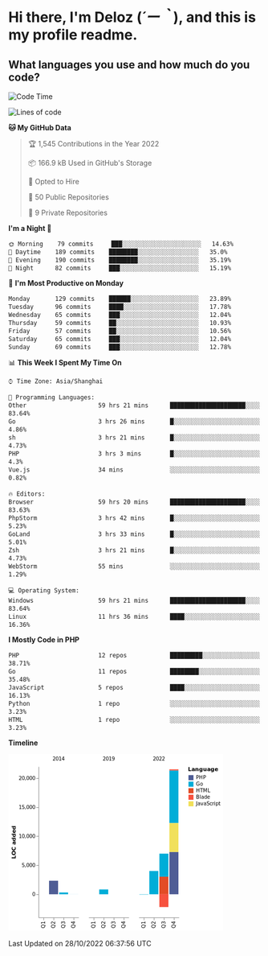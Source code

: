 # **Hi there, I'm Deloz (*´ー｀*), and this is my profile readme.**
<!--  [![Profile views](https://gpvc.arturio.dev/dank-del)](https://github.com/dank-del) -->
## **What languages you use and how much do you code?**

<!--START_SECTION:waka-->
![Code Time](http://img.shields.io/badge/Code%20Time-153%20hrs%2016%20mins-blue)

![Lines of code](https://img.shields.io/badge/From%20Hello%20World%20I%27ve%20Written-34%20Thousand%20lines%20of%20code-blue)

**🐱 My GitHub Data** 

> 🏆 1,545 Contributions in the Year 2022
 > 
> 📦 166.9 kB Used in GitHub's Storage 
 > 
> 💼 Opted to Hire
 > 
> 📜 50 Public Repositories 
 > 
> 🔑 9 Private Repositories  
 > 
**I'm a Night 🦉** 

```text
🌞 Morning    79 commits     ███░░░░░░░░░░░░░░░░░░░░░░   14.63% 
🌆 Daytime    189 commits    ████████░░░░░░░░░░░░░░░░░   35.0% 
🌃 Evening    190 commits    ████████░░░░░░░░░░░░░░░░░   35.19% 
🌙 Night      82 commits     ███░░░░░░░░░░░░░░░░░░░░░░   15.19%

```
📅 **I'm Most Productive on Monday** 

```text
Monday       129 commits    ██████░░░░░░░░░░░░░░░░░░░   23.89% 
Tuesday      96 commits     ████░░░░░░░░░░░░░░░░░░░░░   17.78% 
Wednesday    65 commits     ███░░░░░░░░░░░░░░░░░░░░░░   12.04% 
Thursday     59 commits     ██░░░░░░░░░░░░░░░░░░░░░░░   10.93% 
Friday       57 commits     ██░░░░░░░░░░░░░░░░░░░░░░░   10.56% 
Saturday     65 commits     ███░░░░░░░░░░░░░░░░░░░░░░   12.04% 
Sunday       69 commits     ███░░░░░░░░░░░░░░░░░░░░░░   12.78%

```


📊 **This Week I Spent My Time On** 

```text
⌚︎ Time Zone: Asia/Shanghai

💬 Programming Languages: 
Other                    59 hrs 21 mins      █████████████████████░░░░   83.64% 
Go                       3 hrs 26 mins       █░░░░░░░░░░░░░░░░░░░░░░░░   4.86% 
sh                       3 hrs 21 mins       █░░░░░░░░░░░░░░░░░░░░░░░░   4.73% 
PHP                      3 hrs 3 mins        █░░░░░░░░░░░░░░░░░░░░░░░░   4.3% 
Vue.js                   34 mins             ░░░░░░░░░░░░░░░░░░░░░░░░░   0.82%

🔥 Editors: 
Browser                  59 hrs 20 mins      █████████████████████░░░░   83.63% 
PhpStorm                 3 hrs 42 mins       █░░░░░░░░░░░░░░░░░░░░░░░░   5.23% 
GoLand                   3 hrs 33 mins       █░░░░░░░░░░░░░░░░░░░░░░░░   5.01% 
Zsh                      3 hrs 21 mins       █░░░░░░░░░░░░░░░░░░░░░░░░   4.73% 
WebStorm                 55 mins             ░░░░░░░░░░░░░░░░░░░░░░░░░   1.29%

💻 Operating System: 
Windows                  59 hrs 21 mins      █████████████████████░░░░   83.64% 
Linux                    11 hrs 36 mins      ████░░░░░░░░░░░░░░░░░░░░░   16.36%

```

**I Mostly Code in PHP** 

```text
PHP                      12 repos            █████████░░░░░░░░░░░░░░░░   38.71% 
Go                       11 repos            ████████░░░░░░░░░░░░░░░░░   35.48% 
JavaScript               5 repos             ████░░░░░░░░░░░░░░░░░░░░░   16.13% 
Python                   1 repo              ░░░░░░░░░░░░░░░░░░░░░░░░░   3.23% 
HTML                     1 repo              ░░░░░░░░░░░░░░░░░░░░░░░░░   3.23%

```


**Timeline**

![Chart not found](https://raw.githubusercontent.com/deloz/deloz/main/charts/bar_graph.png) 


 Last Updated on 28/10/2022 06:37:56 UTC
<!--END_SECTION:waka-->
